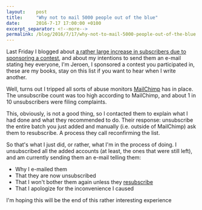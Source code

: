 ```yaml
---
layout:    post
title:     "Why not to mail 5000 people out of the blue"
date:      2016-7-17 17:00:00 +0100
excerpt_separator: <!--more-->
permalink: /blog/2016/7/17/why-not-to-mail-5000-people-out-of-the-blue.html
---
```


Last Friday I blogged about [a rather large increase in subscribers due to sponsoring a contest](/2016/7/15/a-case-of-subscriber-limits.html), and about my intentions to send them an e-mail stating hey everyone, I'm Jeroen, I sponsored a contest you participated in, these are my books, stay on this list if you want to hear when I write another.

<!--more-->
Well, turns out I tripped all sorts of abuse monitors [MailChimp](http://www.mailchimp.com) has in place. The unsubscribe count was too high according to MailChimp, and about 1 in 10 unsubscribers were filing complaints.

This, obviously, is not a good thing, so I contacted them to explain what I had done and what they recommended to do. Their response: unsubscribe the entire batch you just added and manually (i.e. outside of MailChimp) ask them to resubscribe. A process they call reconfirming the list.

So that's what I just did, or rather, what I'm in the process of doing. I unsubscribed all the added accounts (at least, the ones that were still left), and am currently sending them an e-mail telling them:

* Why I e-mailed them
* That they are now unsubscribed
* That I won't bother them again unless they [resubscribe](http://promo.jeroensteenbeeke.nl/)
* That I apologize for the inconvenience I caused


I'm hoping this will be the end of this rather interesting experience